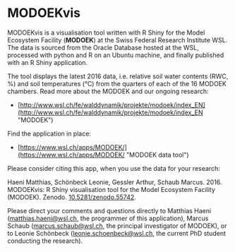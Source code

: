 # MODOEKvis
MODOEKvis is a visualisation tool written with R Shiny for the Model Ecosystem Facility (**MODOEK**) at the Swiss Federal Research Institute WSL. The data is sourced from the Oracle Database hosted at the WSL, processed with python and R on an Ubuntu machine, and finally published with an R Shiny application.

The tool displays the latest 2016 data, i.e. relative soil water contents (RWC, %) and soil temperatures (°C) from the quarters of each of the 16 MODOEK chambers. Read more about the MODOEK and our ongoing research:

* [http://www.wsl.ch/fe/walddynamik/projekte/modoek/index_EN](http://www.wsl.ch/fe/walddynamik/projekte/modoek/index_EN "MODOEK")

Find the application in place:

* [https://www.wsl.ch/apps/MODOEK/](https://www.wsl.ch/apps/MODOEK/ "MODOEK data tool")

Please consider citing this app, when you use the data for your research:

Haeni Matthias, Schönbeck Leonie, Gessler Arthur, Schaub Marcus. 2016. MODOEKvis: R Shiny visualisation tool for the Model Ecosystem Facility (MODOEK). Zenodo. [10.5281/zenodo.55742](https://zenodo.org/record/55742 "https://zenodo.org/record/55742").

Please direct your comments and questions directly to Matthias Haeni ([matthias.haeni@wsl.ch](mailto:matthias.haeni@wsl.ch "matthias.haeni@wsl.ch"), the programmer of this application), Marcus Schaub ([marcus.schaub@wsl.ch](mailto:marcus.schaub@wsl.ch "marcus.schaub@wsl.ch"), the principal investigator of MODOEK), or to Leonie Schönbeck ([leonie.schoenbeck@wsl.ch](mailto:leonie.schoenbeck@wsl.ch "leonie.schoenbeck@wsl.ch"), the current PhD student conducting the research).
